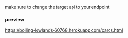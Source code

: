 make sure to change the target api to your endpoint

### preview

https://boiling-lowlands-60768.herokuapp.com/cards.html